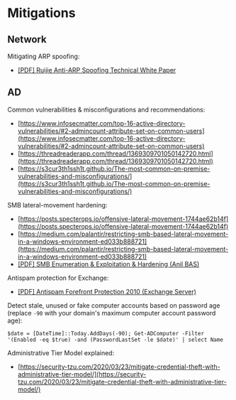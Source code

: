 # Mitigations




## Network

Mitigating ARP spoofing:

* [[PDF] Ruijie Anti-ARP Spoofing Technical White Paper](https://drive.google.com/file/d/12V2xbiCZn-YupiGc4mxYWjOmCPFNUss9/view?usp=sharing)




## AD

Common vulnerabilities & misconfigurations and recommendations:

* [https://www.infosecmatter.com/top-16-active-directory-vulnerabilities/#2-admincount-attribute-set-on-common-users](https://www.infosecmatter.com/top-16-active-directory-vulnerabilities/#2-admincount-attribute-set-on-common-users)
* [https://threadreaderapp.com/thread/1369309701050142720.html](https://threadreaderapp.com/thread/1369309701050142720.html)
* [https://s3cur3th1ssh1t.github.io/The-most-common-on-premise-vulnerabilities-and-misconfigurations/](https://s3cur3th1ssh1t.github.io/The-most-common-on-premise-vulnerabilities-and-misconfigurations/)

SMB lateral-movement hardening:

* [https://posts.specterops.io/offensive-lateral-movement-1744ae62b14f](https://posts.specterops.io/offensive-lateral-movement-1744ae62b14f)
* [https://medium.com/palantir/restricting-smb-based-lateral-movement-in-a-windows-environment-ed033b888721](https://medium.com/palantir/restricting-smb-based-lateral-movement-in-a-windows-environment-ed033b888721)
* [[PDF] SMB Enumeration & Exploitation & Hardening (Anil BAS)](https://drive.google.com/file/d/13msLIywr_Slc00Rv3jue0lkRf7_1O1gM/view?usp=sharing)

Antispam protection for Exchange:

* [[PDF] Antispam Forefront Protection 2010 (Exchange Server)](https://drive.google.com/file/d/1B-HUcZMZkFjqNs3ckuiiTpYSKdI0EsiR/view?usp=sharing)

Detect stale, unused or fake computer accounts based on password age (replace `-90` with your domain's maximum computer account password age):

```
$date = [DateTime]::Today.AddDays(-90); Get-ADComputer -Filter '(Enabled -eq $true) -and (PasswordLastSet -le $date)' | select Name
```

Administrative Tier Model explained:

* [https://security-tzu.com/2020/03/23/mitigate-credential-theft-with-administrative-tier-model/](https://security-tzu.com/2020/03/23/mitigate-credential-theft-with-administrative-tier-model/)
